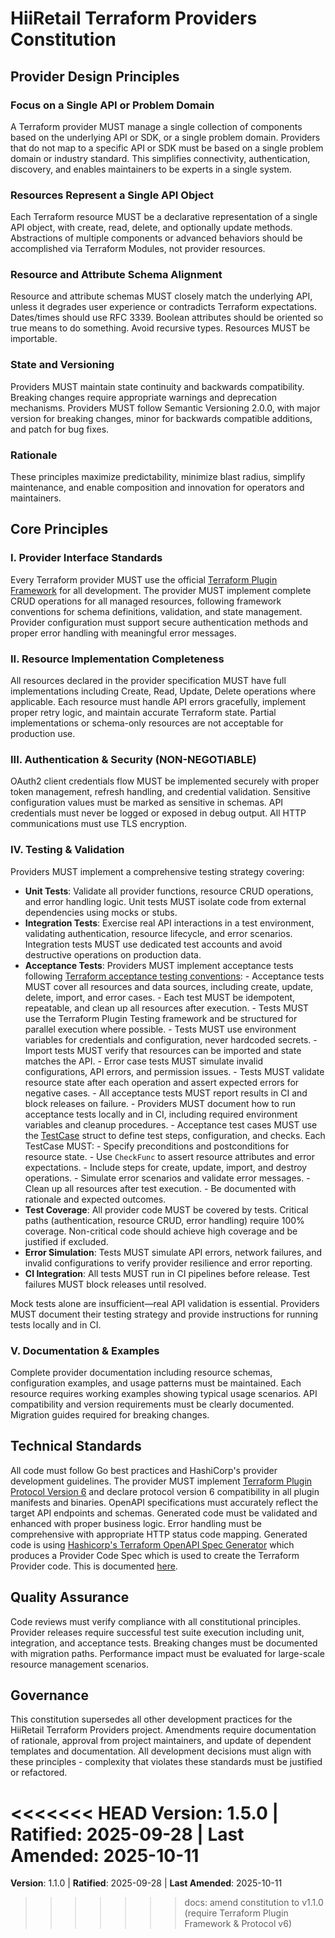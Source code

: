 <!--
Sync Impact Report:
Version change: Initial → 1.0.0
Added principles:
- I. Provider Interface Standards
- II. Resource Implementation Completeness  
- III. Authentication & Security (NON-NEGOTIABLE)
- IV. Testing & Validation
- V. Documentation & Examples
Added sections:
- Technical Standards
- Quality Assurance
Templates requiring updates: ✅ All templates aligned with Terraform provider development standards
Follow-up TODOs: None - all placeholders filled
-->

# HiiRetail Terraform Providers Constitution
## Provider Design Principles

### Focus on a Single API or Problem Domain
A Terraform provider MUST manage a single collection of components based on the underlying API or SDK, or a single problem domain. Providers that do not map to a specific API or SDK must be based on a single problem domain or industry standard. This simplifies connectivity, authentication, discovery, and enables maintainers to be experts in a single system.

### Resources Represent a Single API Object
Each Terraform resource MUST be a declarative representation of a single API object, with create, read, delete, and optionally update methods. Abstractions of multiple components or advanced behaviors should be accomplished via Terraform Modules, not provider resources.

### Resource and Attribute Schema Alignment
Resource and attribute schemas MUST closely match the underlying API, unless it degrades user experience or contradicts Terraform expectations. Dates/times should use RFC 3339. Boolean attributes should be oriented so true means to do something. Avoid recursive types. Resources MUST be importable.

### State and Versioning
Providers MUST maintain state continuity and backwards compatibility. Breaking changes require appropriate warnings and deprecation mechanisms. Providers MUST follow Semantic Versioning 2.0.0, with major version for breaking changes, minor for backwards compatible additions, and patch for bug fixes.

### Rationale
These principles maximize predictability, minimize blast radius, simplify maintenance, and enable composition and innovation for operators and maintainers.

## Core Principles

### I. Provider Interface Standards
Every Terraform provider MUST use the official [Terraform Plugin Framework](https://developer.hashicorp.com/terraform/plugin/framework) for all development. The provider MUST implement complete CRUD operations for all managed resources, following framework conventions for schema definitions, validation, and state management. Provider configuration must support secure authentication methods and proper error handling with meaningful error messages.

### II. Resource Implementation Completeness
All resources declared in the provider specification MUST have full implementations including Create, Read, Update, Delete operations where applicable. Each resource must handle API errors gracefully, implement proper retry logic, and maintain accurate Terraform state. Partial implementations or schema-only resources are not acceptable for production use.

### III. Authentication & Security (NON-NEGOTIABLE)
OAuth2 client credentials flow MUST be implemented securely with proper token management, refresh handling, and credential validation. Sensitive configuration values must be marked as sensitive in schemas. API credentials must never be logged or exposed in debug output. All HTTP communications must use TLS encryption.

### IV. Testing & Validation
Providers MUST implement a comprehensive testing strategy covering:

- **Unit Tests**: Validate all provider functions, resource CRUD operations, and error handling logic. Unit tests MUST isolate code from external dependencies using mocks or stubs.
- **Integration Tests**: Exercise real API interactions in a test environment, validating authentication, resource lifecycle, and error scenarios. Integration tests MUST use dedicated test accounts and avoid destructive operations on production data.
- **Acceptance Tests**: Providers MUST implement acceptance tests following [Terraform acceptance testing conventions](https://developer.hashicorp.com/terraform/plugin/testing/acceptance-tests):
		- Acceptance tests MUST cover all resources and data sources, including create, update, delete, import, and error cases.
		- Each test MUST be idempotent, repeatable, and clean up all resources after execution.
		- Tests MUST use the Terraform Plugin Testing framework and be structured for parallel execution where possible.
		- Tests MUST use environment variables for credentials and configuration, never hardcoded secrets.
		- Import tests MUST verify that resources can be imported and state matches the API.
		- Error case tests MUST simulate invalid configurations, API errors, and permission issues.
		- Tests MUST validate resource state after each operation and assert expected errors for negative cases.
		- All acceptance tests MUST report results in CI and block releases on failure.
		- Providers MUST document how to run acceptance tests locally and in CI, including required environment variables and cleanup procedures.
		- Acceptance test cases MUST use the [TestCase](https://developer.hashicorp.com/terraform/plugin/testing/acceptance-tests/testcase) struct to define test steps, configuration, and checks. Each TestCase MUST:
			- Specify preconditions and postconditions for resource state.
			- Use `CheckFunc` to assert resource attributes and error expectations.
			- Include steps for create, update, import, and destroy operations.
			- Simulate error scenarios and validate error messages.
			- Clean up all resources after test execution.
			- Be documented with rationale and expected outcomes.
- **Test Coverage**: All provider code MUST be covered by tests. Critical paths (authentication, resource CRUD, error handling) require 100% coverage. Non-critical code should achieve high coverage and be justified if excluded.
- **Error Simulation**: Tests MUST simulate API errors, network failures, and invalid configurations to verify provider resilience and error reporting.
- **CI Integration**: All tests MUST run in CI pipelines before release. Test failures MUST block releases until resolved.

Mock tests alone are insufficient—real API validation is essential. Providers MUST document their testing strategy and provide instructions for running tests locally and in CI.

### V. Documentation & Examples
Complete provider documentation including resource schemas, configuration examples, and usage patterns must be maintained. Each resource requires working examples showing typical usage scenarios. API compatibility and version requirements must be clearly documented. Migration guides required for breaking changes.

## Technical Standards

All code must follow Go best practices and HashiCorp's provider development guidelines. The provider MUST implement [Terraform Plugin Protocol Version 6](https://developer.hashicorp.com/terraform/plugin/terraform-plugin-protocol#protocol-version-6) and declare protocol version 6 compatibility in all plugin manifests and binaries. OpenAPI specifications must accurately reflect the target API endpoints and schemas. Generated code must be validated and enhanced with proper business logic. Error handling must be comprehensive with appropriate HTTP status code mapping. Generated code is using [Hashicorp's Terraform OpenAPI Spec Generator](https://developer.hashicorp.com/terraform/plugin/code-generation/openapi-generator) which produces a Provider Code Spec which is used to create the Terraform Provider code. This is documented [here](https://developer.hashicorp.com/terraform/plugin/code-generation/framework-generator).

## Quality Assurance

Code reviews must verify compliance with all constitutional principles. Provider releases require successful test suite execution including unit, integration, and acceptance tests. Breaking changes must be documented with migration paths. Performance impact must be evaluated for large-scale resource management scenarios.

## Governance

This constitution supersedes all other development practices for the HiiRetail Terraform Providers project. Amendments require documentation of rationale, approval from project maintainers, and update of dependent templates and documentation. All development decisions must align with these principles - complexity that violates these standards must be justified or refactored.

<<<<<<< HEAD
**Version**: 1.5.0 | **Ratified**: 2025-09-28 | **Last Amended**: 2025-10-11
=======
**Version**: 1.1.0 | **Ratified**: 2025-09-28 | **Last Amended**: 2025-10-11
>>>>>>> docs: amend constitution to v1.1.0 (require Terraform Plugin Framework & Protocol v6)
